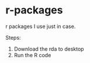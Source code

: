 # r-packages
r packages I use just in case.

Steps:
1) Download the rda to desktop
2) Run the R code
